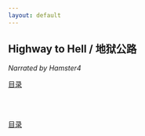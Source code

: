 ```yaml
---
layout: default
---
```


## Highway to Hell / 地狱公路

_Narrated by Hamster4_

[目录](../)

<br />

<br />

[目录](../)
